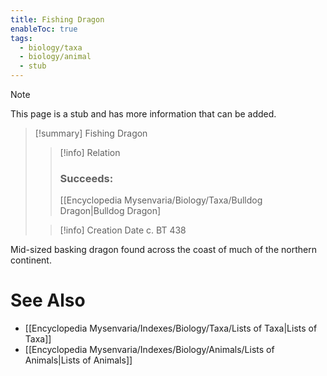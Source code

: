 ```yaml
---
title: Fishing Dragon
enableToc: true
tags:
  - biology/taxa
  - biology/animal
  - stub
---
```


> [!note]
> This page is a stub and has more information that can be added.

> [!summary] Fishing Dragon
> > [!info] Relation
> > ### Succeeds:
> > [[Encyclopedia Mysenvaria/Biology/Taxa/Bulldog Dragon|Bulldog Dragon]
>
> > [!info] Creation Date
> > c. BT 438

Mid-sized basking dragon found across the coast of much of the northern continent.

# See Also
- [[Encyclopedia Mysenvaria/Indexes/Biology/Taxa/Lists of Taxa|Lists of Taxa]]
- [[Encyclopedia Mysenvaria/Indexes/Biology/Animals/Lists of Animals|Lists of Animals]]
